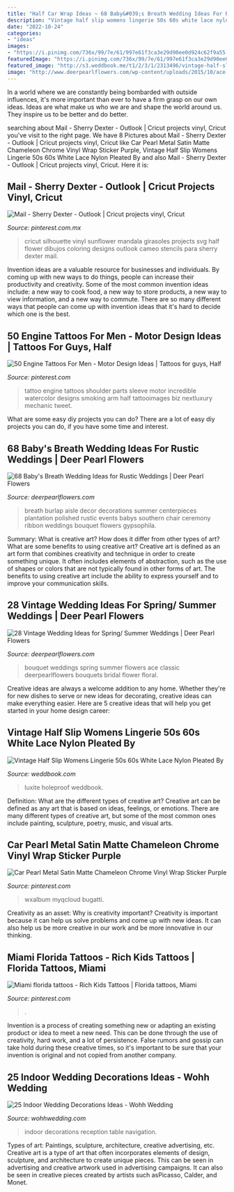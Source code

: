 ```yaml
---
title: "Half Car Wrap Ideas ~ 68 Baby&#039;s Breath Wedding Ideas For Rustic Weddings"
description: "Vintage half slip womens lingerie 50s 60s white lace nylon pleated by"
date: "2022-10-24"
categories:
- "ideas"
images:
- "https://i.pinimg.com/736x/99/7e/61/997e61f3ca3e29d90ee0d924c62f9a55.jpg"
featuredImage: "https://i.pinimg.com/736x/99/7e/61/997e61f3ca3e29d90ee0d924c62f9a55.jpg"
featured_image: "http://s3.weddbook.me/t1/2/3/1/2313496/vintage-half-slip-womens-lingerie-50s-60s-white-lace-nylon-pleated-by-luxite-holeproof.jpg"
image: "http://www.deerpearlflowers.com/wp-content/uploads/2015/10/ace-and-vintage-pin-wedding-bouquet.jpg"
---
```



In a world where we are constantly being bombarded with outside influences, it's more important than ever to have a firm grasp on our own ideas. Ideas are what make us who we are and shape the world around us. They inspire us to be better and do better.

	

		
searching about Mail - Sherry Dexter - Outlook | Cricut projects vinyl, Cricut you've visit to the right page. We have 8 Pictures about Mail - Sherry Dexter - Outlook | Cricut projects vinyl, Cricut like Car Pearl Metal Satin Matte Chameleon Chrome Vinyl Wrap Sticker Purple, Vintage Half Slip Womens Lingerie 50s 60s White Lace Nylon Pleated By and also Mail - Sherry Dexter - Outlook | Cricut projects vinyl, Cricut. Here it is:
		
    
## Mail - Sherry Dexter - Outlook | Cricut Projects Vinyl, Cricut

<img loading=lazy src="https://i.pinimg.com/736x/99/7e/61/997e61f3ca3e29d90ee0d924c62f9a55.jpg" onerror="this.onerror=null;this.src='https://tse3.mm.bing.net/th?id=OIP.y8s9Ml6pbAKZTGxTdjqqNQAAAA&amp;pid=15.1';" alt="Mail - Sherry Dexter - Outlook | Cricut projects vinyl, Cricut">

_Source: pinterest.com.mx_

>cricut silhouette vinyl sunflower mandala girasoles projects svg half flower dibujos coloring designs outlook cameo stencils para sherry dexter mail. 

	

Invention ideas are a valuable resource for businesses and individuals. By coming up with new ways to do things, people can increase their productivity and creativity. Some of the most common invention ideas include: a new way to cook food, a new way to store products, a new way to view information, and a new way to commute. There are so many different ways that people can come up with invention ideas that it's hard to decide which one is the best.

    
## 50 Engine Tattoos For Men - Motor Design Ideas | Tattoos For Guys, Half

<img loading=lazy src="https://i.pinimg.com/736x/90/fd/50/90fd502220a5089dd9865697d5cba7b1.jpg" onerror="this.onerror=null;this.src='https://tse4.mm.bing.net/th?id=OIP.KkFHxo2amrNtF_HLs7nNIQHaHa&amp;pid=15.1';" alt="50 Engine Tattoos For Men - Motor Design Ideas | Tattoos for guys, Half">

_Source: pinterest.com_

>tattoo engine tattoos shoulder parts sleeve motor incredible watercolor designs smoking arm half tattooimages biz nextluxury mechanic tweet. 

	

What are some easy diy projects you can do?
There are a lot of easy diy projects you can do, if you have some time and interest.

    
## 68 Baby&#039;s Breath Wedding Ideas For Rustic Weddings | Deer Pearl Flowers

<img loading=lazy src="http://www.deerpearlflowers.com/wp-content/uploads/2015/04/Tie-a-bunch-of-babys-breath-with-a-burlap-ribbon-around-a-chair.jpg" onerror="this.onerror=null;this.src='https://tse4.mm.bing.net/th?id=OIP.-pFRrCmhzJmiKR2K4w3aOAHaLI&amp;pid=15.1';" alt="68 Baby&#039;s Breath Wedding Ideas for Rustic Weddings | Deer Pearl Flowers">

_Source: deerpearlflowers.com_

>breath burlap aisle decor decorations summer centerpieces plantation polished rustic events babys southern chair ceremony ribbon weddings bouquet flowers gypsophila. 

	

Summary: What is creative art? How does it differ from other types of art? What are some benefits to using creative art?
Creative art is defined as an art form that combines creativity and technique in order to create something unique. It often includes elements of abstraction, such as the use of shapes or colors that are not typically found in other forms of art. The benefits to using creative art include the ability to express yourself and to improve your communication skills.

    
## 28 Vintage Wedding Ideas For Spring/ Summer Weddings | Deer Pearl Flowers

<img loading=lazy src="http://www.deerpearlflowers.com/wp-content/uploads/2015/10/ace-and-vintage-pin-wedding-bouquet.jpg" onerror="this.onerror=null;this.src='https://tse4.mm.bing.net/th?id=OIP.Fef_ZRccwpc3FLgrRw-zVwHaLH&amp;pid=15.1';" alt="28 Vintage Wedding Ideas for Spring/ Summer Weddings | Deer Pearl Flowers">

_Source: deerpearlflowers.com_

>bouquet weddings spring summer flowers ace classic deerpearlflowers bouquets bridal flower floral. 

	

Creative ideas are always a welcome addition to any home. Whether they're for new dishes to serve or new ideas for decorating, creative ideas can make everything easier. Here are 5 creative ideas that will help you get started in your home design career: 

    
## Vintage Half Slip Womens Lingerie 50s 60s White Lace Nylon Pleated By

<img loading=lazy src="http://s3.weddbook.me/t1/2/3/1/2313496/vintage-half-slip-womens-lingerie-50s-60s-white-lace-nylon-pleated-by-luxite-holeproof.jpg" onerror="this.onerror=null;this.src='https://tse4.mm.bing.net/th?id=OIP.LLBW7eBbGP_pE8iyI2gaPAHaJ3&amp;pid=15.1';" alt="Vintage Half Slip Womens Lingerie 50s 60s White Lace Nylon Pleated By">

_Source: weddbook.com_

>luxite holeproof weddbook. 

	

Definition: What are the different types of creative art?
Creative art can be defined as any art that is based on ideas, feelings, or emotions. There are many different types of creative art, but some of the most common ones include painting, sculpture, poetry, music, and visual arts.

    
## Car Pearl Metal Satin Matte Chameleon Chrome Vinyl Wrap Sticker Purple

<img loading=lazy src="https://i.pinimg.com/736x/96/38/70/963870ae2b1920c4377e2e36a01695ed.jpg" onerror="this.onerror=null;this.src='https://tse2.mm.bing.net/th?id=OIP.F_aBd3dPV0twDJYoRU7_BwHaHa&amp;pid=15.1';" alt="Car Pearl Metal Satin Matte Chameleon Chrome Vinyl Wrap Sticker Purple">

_Source: pinterest.com_

>wxalbum myqcloud bugatti. 

	

Creativity as an asset: Why is creativity important?
Creativity is important because it can help us solve problems and come up with new ideas. It can also help us be more creative in our work and be more innovative in our thinking.

    
## Miami Florida Tattoos - Rich Kids Tattoos | Florida Tattoos, Miami

<img loading=lazy src="https://i.pinimg.com/736x/40/a0/46/40a046552d1407e6367dec76982178bf.jpg" onerror="this.onerror=null;this.src='https://tse2.mm.bing.net/th?id=OIP.0UmkDO3ee2vdlJ_5A0gY_gHaJN&amp;pid=15.1';" alt="Miami florida tattoos - Rich Kids Tattoos | Florida tattoos, Miami">

_Source: pinterest.com_

>. 

	

Invention is a process of creating something new or adapting an existing product or idea to meet a new need. This can be done through the use of creativity, hard work, and a lot of persistence. False rumors and gossip can take hold during these creative times, so it's important to be sure that your invention is original and not copied from another company.

    
## 25 Indoor Wedding Decorations Ideas - Wohh Wedding

<img loading=lazy src="http://wohhwedding.com/wp-content/uploads/2016/05/Indoor-Winter-Wedding-Reception-Table.jpg" onerror="this.onerror=null;this.src='https://tse4.mm.bing.net/th?id=OIP.4D6V8_1RrLtu1nevpGULqgHaLH&amp;pid=15.1';" alt="25 Indoor Wedding Decorations Ideas - Wohh Wedding">

_Source: wohhwedding.com_

>indoor decorations reception table navigation. 

	

Types of art: Paintings, sculpture, architecture, creative advertising, etc.
Creative art is a type of art that often incorporates elements of design, sculpture, and architecture to create unique pieces. This can be seen in advertising and creative artwork used in advertising campaigns. It can also be seen in creative pieces created by artists such asPicasso, Calder, and Monet.

